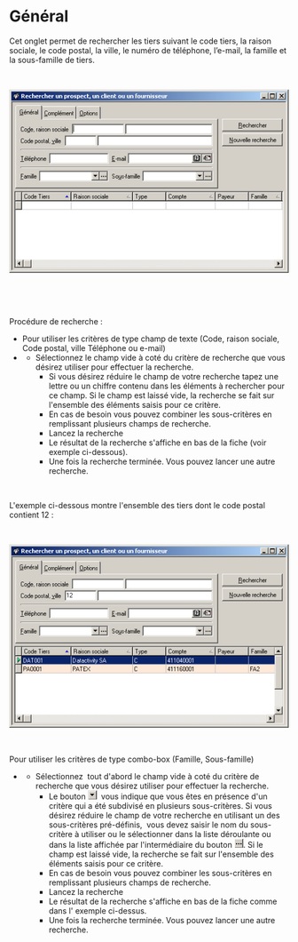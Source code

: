 # Général

Cet onglet permet de rechercher les tiers suivant le code tiers, la raison sociale, le code postal, la ville, le numéro de téléphone, l’e-mail, la famille et la sous-famille de tiers.


 


![](Rechercher_fr.gif) 


 


 


Procédure de recherche :


* Pour utiliser les critères de type champ de texte (Code, raison sociale, Code postal, ville Téléphone ou e-mail)
* + Sélectionnez le champ vide à coté du critère de recherche que vous désirez utiliser pour effectuer la recherche.
	+ Si vous désirez réduire le champ de votre recherche tapez une lettre ou un chiffre contenu dans les éléments à rechercher pour ce champ. Si le champ est laissé vide, la recherche se fait sur l'ensemble des éléments saisis pour ce critère.
	+ En cas de besoin vous pouvez combiner les sous-critères en remplissant plusieurs champs de recherche.
	+ Lancez la recherche
	+ Le résultat de la recherche s'affiche en bas de la fiche (voir exemple ci-dessous).
	+ Une fois la recherche terminée. Vous pouvez lancer une autre recherche.


 


L'exemple ci-dessous montre l'ensemble des tiers dont le code postal contient 12 :


 


![](CodePostal_fr.gif) 


 


Pour utiliser les critères de type combo-box (Famille, Sous-famille)


* + Sélectionnez  tout d'abord le champ vide à coté du critère de recherche que vous désirez utiliser pour effectuer la recherche.
	+ Le bouton ![](../OngletComplement/flechemenu.gif)  vous indique que vous êtes en présence d'un critère qui a été subdivisé en plusieurs sous-critères. Si vous désirez réduire le champ de votre recherche en utilisant un des sous-critères pré-définis,  vous devez saisir le nom du sous-critère à utiliser ou le sélectionner dans la liste déroulante ou dans la liste affichée par l'intermédiaire du bouton ![](../OngletComplement/3points.gif). Si le champ est laissé vide, la recherche se fait sur l'ensemble des éléments saisis pour ce critère.
	+ En cas de besoin vous pouvez combiner les sous-critères en remplissant plusieurs champs de recherche.
	+ Lancez la recherche
	+ Le résultat de la recherche s'affiche en bas de la fiche comme dans l' exemple ci-dessus.
	+ Une fois la recherche terminée. Vous pouvez lancer une autre recherche.


